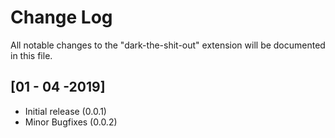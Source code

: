 # Change Log

All notable changes to the "dark-the-shit-out" extension will be documented in this file.

## [01 - 04 -2019]

- Initial release (0.0.1)
- Minor Bugfixes (0.0.2)
